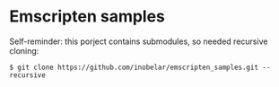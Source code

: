 # Emscripten samples

Self-reminder: this porject contains submodules, so needed recursive cloning:
```shell
$ git clone https://github.com/inobelar/emscripten_samples.git --recursive
```
